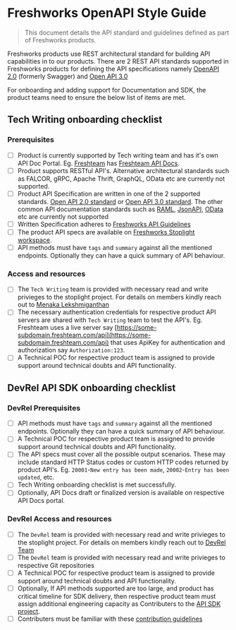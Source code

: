 # Freshworks OpenAPI Style Guide

> This document details the API standard and guidelines defined as part of Freshworks products.

Freshworks products use REST architectural standard for building API capabilities in to our products. There are 2 REST API standards supported in Freshworks products for defining the API specifications namely [OpenAPI 2.0](https://github.com/OAI/OpenAPI-Specification/blob/main/versions/2.0.md) (formerly Swagger) and [Open API 3.0](https://swagger.io/specification/#:~:text=The%20OpenAPI%20Specification%20(OAS)%20defines,or%20through%20network%20traffic%20inspection)

For onboarding and adding support for Documentation and SDK, the product teams need to ensure the below list of items are met.

## Tech Writing onboarding checklist

### Prerequisites

- [ ] Product is currently supported by Tech writing team and has it's own API Doc Portal. Eg. [Freshteam](https://www.freshworks.com/hrms/hr-software/) has [Freshteam API Docs](https://developers.freshteam.com/api/).
- [ ] Product supports RESTful API's. Alternative architectural standards such as FALCOR, gRPC, Apache Thrift, GraphQL, OData etc are currently not supported.
- [ ] Product API Specification are written in one of the 2 supported standards. [Open API 2.0 standard](/styles/oas%202.0/oas-2.0.md) or [Open API 3.0 standard](/styles/oas%203.x.x/oas-3.x.x.md). The other common API documentation standards such as [RAML](https://raml.org/), [JsonAPI](https://jsonapi.org/), [OData](https://www.odata.org/) etc are currently not supported
- [ ] Written Specification adheres to [Freshworks API Guidelines](https://confluence.freshworks.com/display/PLAT/API+Design+Guidelines)
- [ ] The product API specs are available on [Freshworks Stoplight workspace](https://freshworks.stoplight.io/).
- [ ] API methods must have `tags` and `summary` against all the mentioned endpoints. Optionally they can have a quick summary of API behaviour.

### Access and resources

- [ ] The `Tech Writing` team is provided with necessary read and write privieges to the stoplight project. For details on members kindly reach out to [Menaka Lekshmiganthan](mailto:menaka.lekshmiganthan@freshworks.com)
- [ ] The necessary authentication credentials for respective product API servers are shared with `Tech Writing` team to test the API's. Eg. Freshteam uses a live server say [https://some-subdomain.freshteam.com/api](https://some-subdomain.freshteam.com/api) that uses ApiKey for authentication and authorization say `Authorization:123`.
- [ ] A Technical POC for respective product team is assigned to provide support around technical doubts and API functionality.

## DevRel API SDK onboarding checklist

### DevRel Prerequisites

- [ ] API methods must have `tags` and `summary` against all the mentioned endpoints. Optionally they can have a quick summary of API behaviour.
- [ ] A Technical POC for respective product team is assigned to provide support around technical doubts and API functionality.
- [ ] The API specs must cover all the possible output scenarios. These may include standard HTTP Status codes or custom HTTP codes returned by product API's. Eg. `20001`-`New entry has been made`, `20002`-`Entry has been updated`, etc.
- [ ] Tech Writing onboarding checklist is met successfully.
- [ ] Optionally, API Docs draft or finalized version is available on respective API Docs portal.

### DevRel Access and resources

- [ ] The `DevRel` team is provided with necessary read and write privieges to the stoplight project. For details on members kindly reach out to [DevRel Team](mailto:devrel@freshworks.com)
- [ ] The `DevRel` team is provided with necessary read and write privieges to respective Git repositories
- [ ] A Technical POC for respective product team is assigned to provide support around technical doubts and API functionality.
- [ ] Optionally, If API methods supported are too large, and product has critical timeline for SDK delivery, then respective product team must assign additional engineering capacity as Contributers to the [API SDK project](https://github.com/freshworks/freshworks-api-sdk).
- [ ] Contributers must be familiar with these [contribution guidelines](https://github.com/freshworks/freshworks-api-sdk/blob/main/CONTRIBUTING.md)
